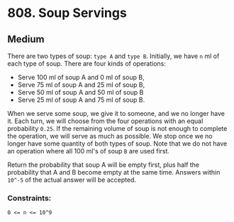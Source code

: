 # 808. Soup Servings

## Medium

There are two types of soup: `type A` and `type B`. Initially, we have `n` ml of each type of soup. There are four kinds
of operations:

- Serve 100 ml of soup A and 0 ml of soup B,
- Serve 75 ml of soup A and 25 ml of soup B,
- Serve 50 ml of soup A and 50 ml of soup B
- Serve 25 ml of soup A and 75 ml of soup B.

When we serve some soup, we give it to someone, and we no longer have it. Each turn, we will choose from the four
operations with an equal probability `0.25`. If the remaining volume of soup is not enough to complete the operation, we
will serve as much as possible. We stop once we no longer have some quantity of both types of soup. Note that we do not
have an operation where all 100 ml's of soup `B` are used first.

Return the probability that soup A will be empty first, plus half the probability that A and B become empty at the same
time. Answers within `10^-5` of the actual answer will be accepted.

### Constraints:

`0 <= n <= 10^9`

